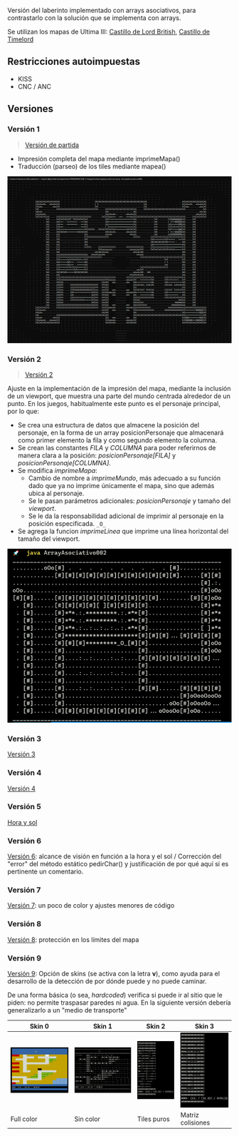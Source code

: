 
Versión del laberinto implementado con arrays asociativos, para contrastarlo con la solución que se implementa con arrays.

Se utilizan los mapas de Ultima III: [Castillo de Lord British](https://userpages.monmouth.com/~colonel/videogames/ultimaexodus/british.html), [Castillo de Timelord](https://userpages.monmouth.com/~colonel/videogames/ultimaexodus/time.html)

## Restricciones autoimpuestas

- KISS
- CNC / ANC


## Versiones

### Versión 1

> [Versión de partida](ArrayAsociativo001.java)

* Impresión completa del mapa mediante imprimeMapa()
* Traducción (parseo) de los tiles mediante mapea()

![](/imagenes/ArrayAsociativoV1.png)


### Versión 2

> [Versión 2](ArrayAsociativo002.java)

Ajuste en la implementación de la impresión del mapa, mediante la inclusión de un viewport, que muestra una parte del mundo centrada alrededor de un punto. En los juegos, habitualmente este punto es el personaje principal, por lo que:

* Se crea una estructura de datos que almacene la posición del personaje, en la forma de un array posicionPersonaje que almacenará como primer elemento la fila y como segundo elemento la columna.
* Se crean las constantes *FILA* y *COLUMNA* para poder referirnos de manera clara a la posición: *posicionPersonaje[FILA]* y *posicionPersonaje[COLUMNA]*. 
* Se modifica *imprimeMapa*:
    * Cambio de nombre a *imprimeMundo*, más adecuado a su función dado que ya no imprime únicamente el mapa, sino que además ubica al personaje.
    * Se le pasan parámetros adicionales: *posicionPersonaje* y tamaño del *viewport*.
    * Se le da la responsabilidad adicional de imprimir al personaje en la posición especificada. ```_O_```
* Se agrega la funcion *imprimeLinea* que imprime una línea horizontal del tamaño del viewport.  

![](/imagenes/ArrayAsociativoV2.png)

### Versión 3

[Versión 3](ArrayAsociativo003.java)

### Versión 4

[Versión 4](ArrayAsociativo004.java)

### Versión 5

[Hora y sol](ArrayAsociativo005.java)


### Versión 6

[Versión 6](ArrayAsociativo006.java): alcance de visión en función a la hora y el sol / Corrección del "error" del método estático pedirChar() y justificación de por qué aquí sí es pertinente un comentario. 

### Versión 7

[Versión 7](ArrayAsociativo007.java): un poco de color y ajustes menores de código

### Versión 8

[Versión 8](ArrayAsociativo008.java): protección en los límites del mapa

### Versión 9

[Versión 9](ArrayAsociativo009.java): Opción de skins (se activa con la letra **v**), como ayuda para el desarrollo de la detección de por dónde puede y no puede caminar. 

De una forma básica (o sea, *hardcoded*) verifica si puede ir al sitio que le piden: no permite traspasar paredes ni agua. En la siguiente versión debería generalizarlo a un "medio de transporte"

|Skin 0|Skin 1|Skin 2|Skin 3
|-|-|-|-
|![](/imagenes/ArrayAsociativoV9SKIN0.png)|![](/imagenes/ArrayAsociativoV9SKIN1.png)|![](/imagenes/ArrayAsociativoV9SKIN2.png)|![](/imagenes/ArrayAsociativoV9SKIN3.png)
|Full color|Sin color|Tiles puros|Matriz colisiones
